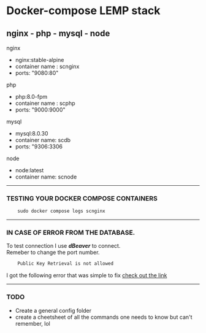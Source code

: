 
[image]:https://github.com/denOldTimer/sc-dc-lemp/blob/master/docker-lemp.jpg


# Docker-compose LEMP stack
 
## nginx - php - mysql - node

nginx
  - nginx:stable-alpine
  - container name : scnginx
  - ports: "9080:80"

php
  - php:8.0-fpm
  - container name : scphp
  - ports: "9000:9000"

mysql
  - mysql:8.0.30
  - container name: scdb
  - ports: "9306:3306

node
  - node:latest
  - container name: scnode   





---

### TESTING YOUR DOCKER COMPOSE CONTAINERS
```js
    sudo docker compose logs scnginx
```

---


### IN CASE OF ERROR FROM THE DATABASE.
To test connection I use   **_dBeaver_**   to connect.   
Remeber to change the port number.   
   
```js
    Public Key Retrieval is not allowed
```

I got the following error that was simple to fix [check out the link](https://ganeshchandrasekaran.com/dbeaver-public-key-retrieval-is-not-allowed-77eba055bbcd)

---

### TODO
- Create a general config folder 
- create a cheetsheet of all the commands one needs to know but can't remember, lol



